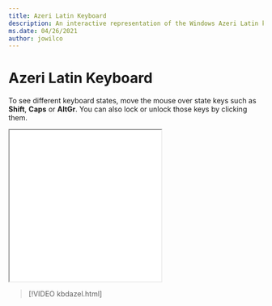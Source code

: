 ```yaml
---
title: Azeri Latin Keyboard
description: An interactive representation of the Windows Azeri Latin keyboard. To see different keyboard states, click or move the mouse over the state keys.
ms.date: 04/26/2021
author: jowilco
---
```


# Azeri Latin Keyboard

To see different keyboard states, move the mouse over state keys such as **Shift**, **Caps** or **AltGr**. You can also lock or unlock those keys by clicking them.

<iframe src="kbdazel.html" height="300"></iframe>

> [!VIDEO kbdazel.html]
